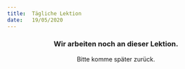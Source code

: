 ```yaml
---
title:  Tägliche Lektion
date:   19/05/2020
---
```


### <center>Wir arbeiten noch an dieser Lektion.</center>
<center>Bitte komme später zurück.</center>